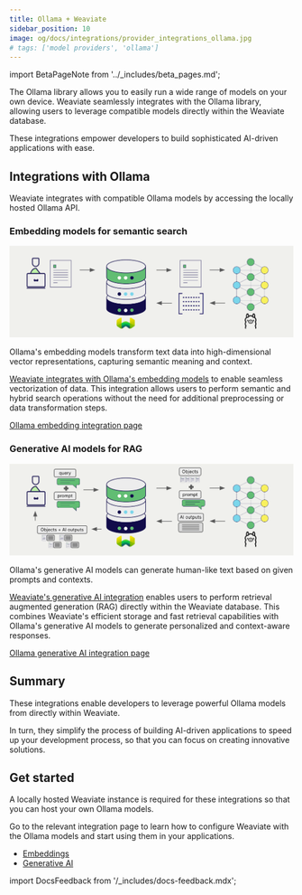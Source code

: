 ```yaml
---
title: Ollama + Weaviate
sidebar_position: 10
image: og/docs/integrations/provider_integrations_ollama.jpg
# tags: ['model providers', 'ollama']
---
```


import BetaPageNote from '../_includes/beta_pages.md';

<BetaPageNote />

The Ollama library allows you to easily run a wide range of models on your own device. Weaviate seamlessly integrates with the Ollama library, allowing users to leverage compatible models directly within the Weaviate database.

These integrations empower developers to build sophisticated AI-driven applications with ease.

## Integrations with Ollama

Weaviate integrates with compatible Ollama models by accessing the locally hosted Ollama API.

### Embedding models for semantic search

![Embedding integration illustration](../_includes/integration_ollama_embedding.png)

Ollama's embedding models transform text data into high-dimensional vector representations, capturing semantic meaning and context.

[Weaviate integrates with Ollama's embedding models](./embeddings.md) to enable seamless vectorization of data. This integration allows users to perform semantic and hybrid search operations without the need for additional preprocessing or data transformation steps.

[Ollama embedding integration page](./embeddings.md)

### Generative AI models for RAG

![Single prompt RAG integration generates individual outputs per search result](../_includes/integration_ollama_rag_single.png)

Ollama's generative AI models can generate human-like text based on given prompts and contexts.

[Weaviate's generative AI integration](./generative.md) enables users to perform retrieval augmented generation (RAG) directly within the Weaviate database. This combines Weaviate's efficient storage and fast retrieval capabilities with Ollama's generative AI models to generate personalized and context-aware responses.

[Ollama generative AI integration page](./generative.md)

## Summary

These integrations enable developers to leverage powerful Ollama models from directly within Weaviate.

In turn, they simplify the process of building AI-driven applications to speed up your development process, so that you can focus on creating innovative solutions.

## Get started

A locally hosted Weaviate instance is required for these integrations so that you can host your own Ollama models.

Go to the relevant integration page to learn how to configure Weaviate with the Ollama models and start using them in your applications.

- [Embeddings](./embeddings.md)
- [Generative AI](./generative.md)

import DocsFeedback from '/_includes/docs-feedback.mdx';

<DocsFeedback/>
